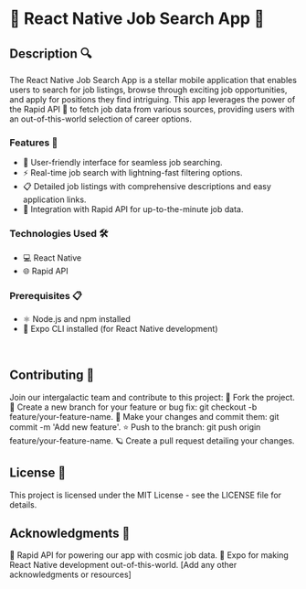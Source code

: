 # 🚀 React Native Job Search App 🌟


## Description 🔍

The React Native Job Search App is a stellar mobile application that enables users to search for job listings, browse through exciting job opportunities, and apply for positions they find intriguing. This app leverages the power of the Rapid API 🚀 to fetch job data from various sources, providing users with an out-of-this-world selection of career options.

### Features 🌈

- 📱 User-friendly interface for seamless job searching.
- ⚡ Real-time job search with lightning-fast filtering options.
- 📋 Detailed job listings with comprehensive descriptions and easy application links.
- 🚀 Integration with Rapid API for up-to-the-minute job data.

### Technologies Used 🛠️

- 💻 React Native
- 🌐 Rapid API


### Prerequisites 📋

- ⚛️ Node.js and npm installed
- 🔧 Expo CLI installed (for React Native development)

</br>

## Contributing 🌠
Join our intergalactic team and contribute to this project:
🌌 Fork the project.
🌠 Create a new branch for your feature or bug fix: git checkout -b feature/your-feature-name.
🚀 Make your changes and commit them: git commit -m 'Add new feature'.
⭐ Push to the branch: git push origin feature/your-feature-name.
🪐 Create a pull request detailing your changes.


## License 📜
This project is licensed under the MIT License - see the LICENSE file for details.


## Acknowledgments 🙏
🚀 Rapid API for powering our app with cosmic job data.
🌌 Expo for making React Native development out-of-this-world.
[Add any other acknowledgments or resources]
